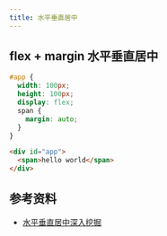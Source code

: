```yaml
---
title: 水平垂直居中
---
```


## flex + margin 水平垂直居中

```css
#app {
  width: 100px;
  height: 100px;
  display: flex;
  span {
    margin: auto;
  }
}
```

```html
<div id="app">
  <span>hello world</span>
</div>
```

## 参考资料

- [水平垂直居中深入挖掘](https://segmentfault.com/a/1190000038886308)
